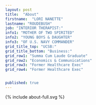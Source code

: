 ```yaml
---
layout: post
title:  "About"
firstname:  "LORI NANETTE"
lastname: "ROUDEBUSH"
job: "INTERIOR THERAPIST:"
info1: "MOTHER OF TWO SPIRITED"
info2: "YOUNG BOYS & DAUGHTER"
info3: "OF U.S. NAVY COMMANDER"
grid_title_top: "UCSB:"
grid_title_bottom: "Business:"
grid_row1: "Summa Cum Laude Graduate"
grid_row2: "Economics & Communications"
grid_row3: "Former Healthcare Exec"
grid_row4: "Former Healthcare Exec"


published: true
---
```


<!-- About Section -->
<section id="about" class="about container-fluid content-section text-center">
		<div class="row">
				<div class="col-lg-8 col-lg-offset-2 rotate">
					{% include about-full.svg %}
				</div>
		</div>
</section>
